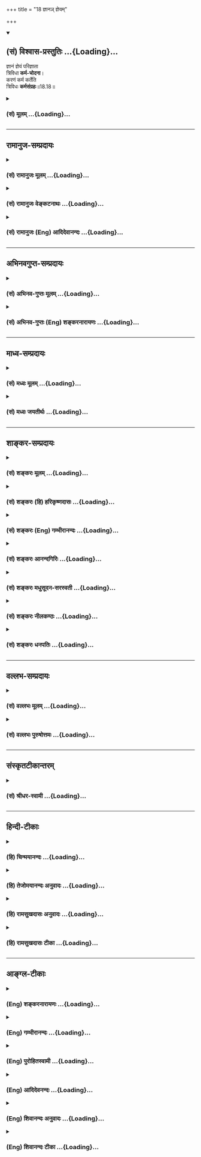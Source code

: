 +++
title = "18 ज्ञानञ् ज्ञेयम्"

+++
<div class="js_include" newlevelforh1="2" title="(सं) विश्वास-प्रस्तुतिः" unfilled url="/purANam_vaiShNavam/mahAbhAratam/06-bhIShma-parva/03-bhagavad-gItA-parva/saMskRtam/vishvAsa-prastutiH/18_moxa-saMnyAsa-yogaH/18_jnAna~n_jneyam.md">
<details open><summary><h2>(सं) विश्वास-प्रस्तुतिः ...{Loading}...</h2></summary>

ज्ञानं ज्ञेयं परिज्ञाता  
त्रिविधा **कर्म-चोदना**।  
करणं कर्म कर्तेति  
त्रिविधः **कर्मसंग्रहः**॥18.18॥
</details>
</div>
<div class="js_include collapsed" newlevelforh1="3" title="(सं) मूलम्" unfilled url="/purANam_vaiShNavam/mahAbhAratam/06-bhIShma-parva/03-bhagavad-gItA-parva/saMskRtam/mUlam/18_moxa-saMnyAsa-yogaH/18_jnAna~n_jneyam.md">
<details><summary><h3>(सं) मूलम् ...{Loading}...</h3></summary>

ज्ञानं ज्ञेयं परिज्ञाता त्रिविधा कर्मचोदना।  
करणं कर्म कर्तेति त्रिविधः कर्मसंग्रहः।।18.18।।
</details>
</div>


_________________
## रामानुज-सम्प्रदायः
<div class="js_include collapsed" newlevelforh1="3" title="(सं) रामानुजः मूलम्" unfilled url="/purANam_vaiShNavam/mahAbhAratam/06-bhIShma-parva/03-bhagavad-gItA-parva/saMskRtam/rAmAnujaH/mUlam/18_moxa-saMnyAsa-yogaH/18_jnAna~n_jneyam.md">
<details><summary><h3>(सं) रामानुजः मूलम् ...{Loading}...</h3></summary>

।।18.18।।**ज्ञानं** कर्तव्यकर्मविषयं ज्ञानम्; **ज्ञेयं** च कर्तव्यं
कर्म; **परिज्ञाता** तस्य बोद्धा इति **त्रिविधा कर्मचोदना**
बोधबोद्धव्यबोद्धृयुक्तो ज्योतिष्टोमादिकर्मविधिः इत्यर्थः। तत्र
बोद्धव्यरूपं कर्म त्रिविधं संगृह्यते **करणं कर्म कर्ता इति।** करणं
साधनभूतं द्रव्यादिकम्; कर्म यागादिकम्; कर्ता अनुष्ठाता इति।

</details>
</div>
<div class="js_include collapsed" newlevelforh1="3" title="(सं) रामानुजः वेङ्कटनाथः" unfilled url="/purANam_vaiShNavam/mahAbhAratam/06-bhIShma-parva/03-bhagavad-gItA-parva/saMskRtam/rAmAnujaH/venkaTanAthaH/18_moxa-saMnyAsa-yogaH/18_jnAna~n_jneyam.md">
<details><summary><h3>(सं) रामानुजः वेङ्कटनाथः ...{Loading}...</h3></summary>

  
  
।।18.18।। एवं सात्त्विकत्यागो विशोधितः अथ तदर्थंनित्यसत्त्वस्थः \[2।45\]
इत्यादिभिर्बहुधा प्राक्प्रसक्तसत्त्वोपादेयता निरवशेषं विशोध्या तत्र
मध्ये कर्मचोदनाप्रकारादिकथनं कथं सङ्गच्छते इत्यत्राऽऽह -- सर्वमिति।
कर्मचोदनाप्रकारोक्तिस्तदनुबन्धिषु ज्ञानादिषु गुणतस्त्रैविध्यं
प्रपञ्चयितुमित्यर्थः। कर्तव्यकर्मविषयमित्यादि ज्ञानज्ञेयज्ञातृशब्दाः
सामान्यविषया अपि कर्मचोदनात्रैविध्यार्थत्वाद्विशेषपरा इति भावः। एतेन
ज्ञानशब्दस्यात्र शास्त्रपरत्वव्याख्या निरस्ता।
प्रवर्तकवचनरूपचोदनास्वरूपविलक्षणानां ज्ञानादीनां कथं चोदनाभेदत्वोक्तिः
इत्यत्राऽऽह -- बोधबोद्धव्यबोद्धृयुक्त इति। ज्ञानादीनां
चोदनानुबन्धित्वमात्रेण विधाशब्दोक्तं प्रकारत्वमित्यर्थः। एवंत्रिविधः
कर्मसङ्ग्रहः इत्यत्र हेतुद्वयसहितस्वरूपेण
त्रैविध्यम्। अनुक्तविषयत्रैविध्यान्तरोक्तिशङ्काव्युदासाय त्रिष्वन्यतमं
विविच्यत इत्याह -- तत्रेति। सङ्ग्रहशब्दस्य कर्मणि व्युत्पत्तिमाह --
संगृह्यत इति। कर्मैव सङ्ग्रह इति कर्मधारयः; कर्मणो वा सङ्ग्रहः।
व्रीहिभिर्यजेत \[आप.श्रो.6।31।24\]दध्ना जुहोति \[आप.श्रौ.6।25।10\]
इत्यादिप्रतिपादितं क्रियाकरणमिह करणशब्देनोच्यते। फलापेक्षया तु कर्मण एव
करणत्वादित्यभिप्रायेणाऽऽहसाधनभूतं द्रव्यादिकमिति। आदिशब्देन
जात्यादिग्रहणम्। नन्वत्र ज्ञायतेऽनेनेति ज्ञानं; तदेव करणमित्युच्यते
ज्ञानादित्रयमेव हि करणकर्मकर्तृशब्दैर्विवृतमिति युक्तम् अत एव हिज्ञानं
कर्म च कर्ता च इत्यनन्तरानुवादसङ्गतिरिति चेत् -- मैवं;
शब्दस्वारस्याभावात्; उक्तमात्रस्य च शब्दान्तरेण पुनरभिधाने
प्रयोजनाभावात् उक्तावान्तरविभजनस्य तु विवेकोपयुक्तत्वादिति भावः।
कर्तृकरणसमभिव्याहारात्कर्मशब्दोऽपि कारकविशेषविषय इति शङ्कामपाकरोतिकर्म
यागादिकमिति। क्रियास्वरूपं हि गुणतस्त्रिविधं विभजिष्यत इति भावः।
नियोज्यावस्थतयापरिज्ञाता इति निर्दिष्ट एवानुष्ठात्रवस्थतया पुनः
कर्मशेषतया तत्प्रकारत्वेनकर्ता इति व्यपदिश्यत इत्याह -- कर्ता
अनुष्ठातेति।  
  

</details>
</div>
<div class="js_include collapsed" newlevelforh1="3" title="(सं) रामानुजः (Eng) आदिदेवानन्दः" unfilled url="/purANam_vaiShNavam/mahAbhAratam/06-bhIShma-parva/03-bhagavad-gItA-parva/saMskRtam/rAmAnujaH/english/AdidevAnandaH/18_moxa-saMnyAsa-yogaH/18_jnAna~n_jneyam.md">
<details><summary><h3>(सं) रामानुजः (Eng) आदिदेवानन्दः ...{Loading}...</h3></summary>

18.18 (i) 'Knowledge' means this knowledge about the acts which ought to
be performed. (ii) The 'object of knowledge' is the act which ought to
be performed. (iii) 'The knower' is the person who knows that act. The
meaning is that the injunction to do acts, like Jyotistoma etc., is a
combination of knowledge, object of knowledge, and the knower. Among
these, action itself, which is the object of knowledge, is briefly
described as threefold - these being the instrument, action and the
agent. The instrument forms the materials etc., which are the means. The
action consists of the sacrifice etc. The agent is the performer.

</details>
</div>


_________________
## अभिनवगुप्त-सम्प्रदायः
<div class="js_include collapsed" newlevelforh1="3" title="(सं) अभिनव-गुप्तः मूलम्" unfilled url="/purANam_vaiShNavam/mahAbhAratam/06-bhIShma-parva/03-bhagavad-gItA-parva/saMskRtam/abhinava-guptaH/mUlam/18_moxa-saMnyAsa-yogaH/18_jnAna~n_jneyam.md">
<details><summary><h3>(सं) अभिनव-गुप्तः मूलम् ...{Loading}...</h3></summary>

।।18.18।। ज्ञानमिति। कर्मणि चोदना प्रवृत्तीच्छा। तत्समये येषाम्
अबोधमात्रनिष्ठत्वात् ज्ञानज्ञेयज्ञातृश्रुतिवाच्यता ( -- वाच्यतया );
तेषामेव सम्यग्ग्रहणरूपं यत् फलाभिसंधानेन आत्मीयबुद्ध्या स्वीकरणम्;
अहमेतत् भोक्ष्ये; यतो मया कृतम् इत्येवं रूपम् तत्समये तथा
निर्वर्त्तनावसरे करणकर्मकर्तृशब्दाभिधेयत्वम्; आविष्टत्वात्। अतो योगिनाम्
आवेशो नास्तीति तान् प्रति करणादिगिरां प्रसङ्गो नास्ति; अपि तु
ज्ञानादिमात्रे +++(K ज्ञानमात्र एव )+++ एव \[ इति \] तात्पर्यम्।

</details>
</div>
<div class="js_include collapsed" newlevelforh1="3" title="(सं) अभिनव-गुप्तः (Eng) शङ्करनारायणः" unfilled url="/purANam_vaiShNavam/mahAbhAratam/06-bhIShma-parva/03-bhagavad-gItA-parva/saMskRtam/abhinava-guptaH/english/shankaranArAyaNaH/18_moxa-saMnyAsa-yogaH/18_jnAna~n_jneyam.md">
<details><summary><h3>(सं) अभिनव-गुप्तः (Eng) शङ्करनारायणः ...{Loading}...</h3></summary>

18.18 Jnanam etc. Prompting-in-action : the will to exert. At that time
those things which - because they exist in one's thought alone - are
referable by the terms knowledge, obect-of-knowledge and
knowing-subject; at the time of that will (to exert) taking the form 'I
shall enjoy it; for it is caused by me' as well as at the time of
executing th act, the very same things-because they are fully absorbed
\[in desire for fruits\] - get the names instrument, object and agent.
Therefore, because there is no such absorption \[in desire for fruits\]
in the case of the men of Yoga, there is no room in their action for the
expressions instrument etc.; rather they exist only as knowledge etc.
This is the purport here. Now \[the Lord\] speaks to explain, in brief,
the classification of all these six items, basing on the classification
of the Strands :-

</details>
</div>


_________________
## माध्व-सम्प्रदायः
<div class="js_include collapsed" newlevelforh1="3" title="(सं) मध्वः मूलम्" unfilled url="/purANam_vaiShNavam/mahAbhAratam/06-bhIShma-parva/03-bhagavad-gItA-parva/saMskRtam/madhvaH/mUlam/18_moxa-saMnyAsa-yogaH/18_jnAna~n_jneyam.md">
<details><summary><h3>(सं) मध्वः मूलम् ...{Loading}...</h3></summary>

।।18.18।। एवं तर्हि न पुरुषमपेक्ष्य विधिः; अकर्तृत्वादित्यत आह --
ज्ञानमिति। त्रिविधा कर्मचोदना एतत् त्रिविधमपेक्ष्य कर्मविधिरिति
त्रिविधेत्युच्यते। कारणानि सङ्क्षिप्याऽऽह -- करणमिति। कर्मसंग्रहः
कर्मकारणसंग्रहः। अधिष्ठानादि कारण एवान्तर्भूतम्। तथा ह्यृग्वेदखिलेषु --
ज्ञानं ज्ञेयं ज्ञानिनं च ह्यपेक्ष्य विधिरुत्थितः। करणं चैव कर्ता च
कर्मकारणसंग्रह इति। अकर्तृत्वेऽपि
विधिद्वारेश्वरप्रसादादिच्छोत्पत्त्योक्तकारणैः कर्मद्वारा पुरुषार्थो
भवतीति। ईश्वराधीनत्वेऽपि विधिद्वारा नियतस्तेनैव। यदि चेच्छादिर्जायते
तर्हि कारितमेवेश्वरेण। फलं च नियतम्। वस्तुतोऽकर्तृत्वेऽपि आभिमानिकं
कर्तृत्वं तस्यैव। स्वातन्त्र्यं च जडमपेक्ष्यैवेति न
प्रवृत्तिविधिवैयर्थ्यम्। सर्वं चैतदनुभवोक्तप्रमाणसिद्धमिति न पृथक्
प्रमाणमुच्यते।

</details>
</div>
<div class="js_include collapsed" newlevelforh1="3" title="(सं) मध्वः जयतीर्थः" unfilled url="/purANam_vaiShNavam/mahAbhAratam/06-bhIShma-parva/03-bhagavad-gItA-parva/saMskRtam/madhvaH/jayatIrthaH/18_moxa-saMnyAsa-yogaH/18_jnAna~n_jneyam.md">
<details><summary><h3>(सं) मध्वः जयतीर्थः ...{Loading}...</h3></summary>

।।18.18।। यदि न जीवस्य कारणत्वं कथं तर्हि तज्ज्ञानादेरुत्तरवाक्ये कर्मणां
मूलकारणत्वमुच्यते ज्ञानादित्रयं कर्मणां प्रवर्त्तकमितीत्याशङ्क्य
तस्यार्थान्तरं विवक्षुस्तन्निवर्त्यामाशङ्कामाह -- **एवं तर्ही**ति। यदि
जीवो न कर्मणां कारणमित्यर्थः। विधिः श्रौतः स्मार्तश्च। न प्रवर्तेत ततश्च
तद्वैयर्थ्यप्रसङ्ग इति शेषः। एवं तर्हीत्युक्तस्यैव विवरणम् --
**अकर्तृत्वादि**ति। जीवस्य घटवदिति शेषः। ननु ज्ञानादिरूपेण
कर्मचोदनायास्त्रैविध्यमयुक्तम्; अनुपयुक्तं च कथमुच्यते नियोक्तुः प्रेरणं
हि विधिः; न च तज्ज्ञानादित्रयरूपम्। न चानेनोक्तशङ्कानिवृत्तिरित्यत आह --
**त्रिविधे**ति। स्पष्टप्रतीत्यर्थोऽनुवादः। इत्यत्रेति शेषः। एतत्
ज्ञानादिकम्। कर्मविधिः प्रवर्तते; जीवं प्रतीति शेषः। इतिशब्दो हेतौ।
त्रिविधेत्युच्यते कर्मचोदना निमित्तकनैमित्तिकभावेनाभेदोपचार इत्यर्थः।
कर्मकारणानामुक्तत्वात्किमिदं पुनरुच्यते इत्यत आह -- **कारणानी**ति। तर्हि
कर्मसङ्ग्रह इति कथं कारणसङ्ग्रहः इति वक्तव्यत्वादित्यत आह --
**कर्मे**ति। कर्मशब्देन तत्कारणानि लक्ष्यन्त इत्यर्थः। यदि पञ्चानां
कारणानामयं सङ्ग्रहस्तर्हि कस्य कुत्रान्तर्भावः इत्यत आह --
**अधिष्ठानादी**ति। आदिपदेन दैवपदोक्तमदृष्टं
गृह्यते। कांस्यपात्र्याभुङक्तेदैवेन कृतमन्यथा इत्यादिवत्साधकतमत्वेन
विवक्षितत्वात्विवक्षातः कारकाणि भवन्ति इति वचनात्। न चादिपदेन चेष्टायाः
सङ्ग्रहः तत्र कारकान्तर्भावस्यैवौचित्यात्; कर्मेति पृथग्ग्रहणाच्च। न च
कर्मादृष्टङ्कर्म चेष्टा इत्यन्यत्र व्याख्यातत्वात्। कर्तुरीप्सिततमं कर्म
\[अष्टा.1।4।49\] इति कश्चित्। तदसत्; पञ्चसु कारणेषु
तस्यागृहीतत्वात्। श्लोकार्थे श्रुतिसम्मतिं चाऽऽह -- **तथा ही**ति।
कर्मेत्यावर्तनीयम्। तत्रैकं व्यस्तम्; परं समस्तम्। ननुज्ञानं ज्ञेयं
इत्यनेन कथमुक्तशङ्कानिरासः इत्यत आह -- **अकर्तृत्वेऽपी**ति।
अपराधीनकर्तृत्वाभावेऽपि जीवस्य न तं प्रति विधिवैयर्थ्यम्। कुतः इति
हेतोरित्यन्वयः। विधिशब्देन तत् ज्ञानमुपलक्ष्यते इच्छेत्यनेन प्रयत्नोऽपि।
उक्तकारणैरधिष्ठानादिभिः। अनेन ज्ञानं विधिविषयं
चेच्छाप्रयत्नलक्षणमधिष्ठानादिलक्षणं पुरुषार्थलक्षणं च परिज्ञाता सर्वज्ञ
ईश्वरश्च सर्वप्रेरको जीवे सन्निहितोऽस्ति। अतस्तं प्रति कर्मचोदनेत्यर्थः
सूचितो भवति। **एतदुक्तं भवति** -- नापराधीनकर्तृत्वं विधिविषयत्वे
प्रयोजकं येन जीवं प्रति कमविधिवैयर्थ्यं स्यात्। तथा सतीश्वरस्याऽपि
विधिविषयत्वापातात्; किन्तु यस्य स्वसम्बन्धितया विधिज्ञानं कर्म तत्फलं
चोद्दिश्येच्छा,तदनुगुणश्च प्रयत्नोऽधिष्ठानादिसन्निधानं कर्मसम्बन्धः
फलभाक्त्वं चास्ति। तं प्रति कर्मविधयः प्रवर्तन्ते। अस्ति चेदं समस्तं
परमेश्वरप्रसादायत्तं जीव इति कथं न तं प्रति कर्मविधयः स्युः
एतत्सङ्ग्रहवाक्यमुत्तरवाक्यैर्विव्रीयते। नन्वीश्वरश्चेत्प्रेरको
जीवशरीरेऽभ्युपगतस्तदा तत्प्रसादादेवेच्छाप्रयत्नयोरुत्पादनात्। किन्तु
विधिज्ञानमङ्गीक्रियत इत्यत आह -- **ईश्वरे**ति। इच्छति प्रयतते चेति शेषः।
अनेन विधिद्वारेश्वरप्रसादादिच्छोत्पत्त्येतद्विवृतं भवति। उक्तकारणैः कर्म
भवतीत्युक्तम्; तेनाधिष्ठानादीनां स्वव्यापारे स्वातन्त्र्यं प्राप्तं
तन्निरासार्थमाह -- **यदि चे**ति। ईश्वरेणैव कर्म अधिष्ठानादीनि
निमित्तमात्राणि कृत्वा कारितं भवति। अत्र णिचं प्रयुञ्जानस्य
स्वातन्त्र्यं चेति वक्ष्यमाणाभिप्रायः। कर्मद्वारा पुरुषार्थो भवतीति
पुरुषार्थसाधने कर्मणां प्राधान्यं प्राप्तमत आह -- **फलं चे**ति।
ईश्वरेणैवेति वर्तते; यद्वायदि च इत्यादिना वाक्यद्वयेन विधिविषयतासिद्धये
कर्मफलसम्बन्धस्य काकतालीयता निराक्रियते। इदं च नेश्वरमुक्तजडेषु
विध्यविषयेष्वस्ति; किन्तु संसारिष्वेवेति भवति प्रयोजकम्। एवमेकं गीतोक्तं
कारणमुक्त्वा भाष्यकारः कारणान्तरं चाऽऽह -- **वस्तुत** इति। वस्तुतः
परमार्थतः। अभिमानिकमहङ्कारकारितं भ्रान्तिप्रतीतम्। तस्य जीवस्य;
एवेत्यवधारणेनास्य जीवं प्रति विधिप्रवृत्तौ प्रयोजकत्वं समर्थयते।
परमेश्वरकृतासु क्रियासु स्वस्य स्वातन्त्र्यं मन्यमानस्यापराधिनो
विधिबन्धलक्षणो दण्ड इति भावः। प्रकारान्तरमाह -- **स्वातन्त्र्यं चे**ति।
तस्येति वर्तते। स्यादिदं विधिप्रवृत्ति(प्रवृत्तिविधि इति पाठः
कृष्णाचार्याणाम्)वैयर्थ्यम्। यदि जीवस्य क्रियास्वातन्त्र्यलक्षणं
कर्तृत्वं सर्वथा न स्यात्। न चैवम्; ईश्वरायत्तस्य तस्याङ्गीकारात्
अपराधीनापेक्षया तदभावोक्तेः। न चैवं जडतौल्यमित्यत आह --
**जडमपेक्ष्ये**ति। अधिकमिति शेषः। जडं हि तदा परकृतेन नोदनादिना
क्रियावद्भवति। न त्वागन्तुककारणमन्तरेण स्वेच्छया जीवस्त्वनादिसिद्धया
परमेश्वरप्रसादायत्तया सत्तातुल्यया क्रियाशक्त्या कर्तेति युक्तस्तं प्रति
कर्मविधिरिति। नन्वेतत्सर्वं कुतः प्रमाणात्प्रतिपत्तव्यं इत्यत आह --
**सर्वं चे**ति। अनुभवेनोक्तप्रमाणैश्च विधिज्ञाने
सतीच्छोत्पत्तिरित्यादिकं अनुभवसिद्धम्। ईश्वरप्रसादात् इत्यादिकं
तुयथानियुक्तोऽस्मि इत्याद्युदाहृतागमसिद्धम्। पृथक् पुनः।

</details>
</div>


_________________
## शाङ्कर-सम्प्रदायः
<div class="js_include collapsed" newlevelforh1="3" title="(सं) शङ्करः मूलम्" unfilled url="/purANam_vaiShNavam/mahAbhAratam/06-bhIShma-parva/03-bhagavad-gItA-parva/saMskRtam/shankaraH/mUlam/18_moxa-saMnyAsa-yogaH/18_jnAna~n_jneyam.md">
<details><summary><h3>(सं) शङ्करः मूलम् ...{Loading}...</h3></summary>

।।18.18।। --,**ज्ञानं** ज्ञायते अनेन इति सर्वविषयम् अविशेषेण उच्यते। तथा
**ज्ञेयं** ज्ञातव्यम्; तदपि सामान्येनैव सर्वम् उच्यते। तथा **परिज्ञाता**
उपाधिलक्षणः अविद्याकल्पितः भोक्ता। इति एतत् त्रयम् अविशेषेण सर्वकर्मणां
प्रवर्तिका **त्रिविधा** त्रिप्रकारा कर्मचोदना। ज्ञानादीनां हि त्रयाणां
संनिपाते हानोपादानादिप्रयोजनः सर्वकर्मारम्भः स्यात्। ततः पञ्चभिः
अधिष्ठानादिभिः आरब्धं वाङ्मनःकायाश्रयभेदेन त्रिधा राशीभूतं त्रिषु
करणादिषु संगृह्यते इत्येतत् उच्यते -- **करणं** क्रियते अनेन इति बाह्यं
श्रोत्रादि; अन्तःस्थं बुद्ध्यादि; **कर्म** ईप्सिततमं कर्तुः क्रियया
व्याप्यमानम्; **कर्ता** करणानां व्यापारयिता उपाधिलक्षणः; **इति
त्रिविधः** त्रिप्रकारः **कर्मसंग्रहः;** संगृह्यते अस्मिन्निति संग्रहः;
कर्मणः संग्रहः कर्मसंग्रहः; कर्म एषु हि त्रिषु समवैति; तेन अयं त्रिविधः
कर्मसंग्रहः।। अथ इदानीं क्रियाकारकफलानां सर्वेषां गुणात्मकत्वात्
सत्त्वरजस्तमोगुणभेदतः त्रिविधः भेदः वक्तव्य इति आरभ्यते --,

</details>
</div>
<div class="js_include collapsed" newlevelforh1="3" title="(सं) शङ्करः (हि) हरिकृष्णदासः" unfilled url="/purANam_vaiShNavam/mahAbhAratam/06-bhIShma-parva/03-bhagavad-gItA-parva/saMskRtam/shankaraH/hindI/harikRShNadAsaH/18_moxa-saMnyAsa-yogaH/18_jnAna~n_jneyam.md">
<details><summary><h3>(सं) शङ्करः (हि) हरिकृष्णदासः ...{Loading}...</h3></summary>

।।18.18।। इस प्रकार शास्त्रके आशयका उपसंहार करके अब कर्मोंका प्रवर्तक
बतलाया जाता है --, ज्ञान -- जिसके द्वारा कोई पदार्थ जाना जाय। यहाँ ज्ञान
शब्दसे सामान्यभावसे सर्व पदार्थविषयक ज्ञान कहा गया है। वैसे ही ज्ञेय
अर्थात् जाननेमें आनेवाला पदार्थ; यह भी सामान्य भावसे समस्तका ही वर्णन
है। तथा परिज्ञाता अर्थात् उपाधियुक्त अविद्याकल्पित भोक्ता; इस प्रकार जो
यह इन तीनोंका समुदाय है; यही सामान्यभावसे समस्त कर्मोंकी प्रवर्तक तीन
प्रकारकी कर्मचोदना है। क्योंकि उक्त ज्ञान आदि तीनोंके सम्मिलित होनेपर ही
त्याग और ग्रहण आदि जिनके प्रयोजन हैं; ऐसे समस्त कर्मोंका आरम्भ होता है।
अब अधिष्ठानादि पाँच हेतुओंसे जिसकी उत्पत्ति है तथा मन; वाणी और शरीररूप
आश्रयोंके भेदसे जिसके तीन वर्ग किये गये हैं; ऐसे समस्त कर्म; करण आदि तीन
कारकोंमें संगृहीत हैं। यह बात बतलायी जाती है -- करण -- जिसके द्वारा कर्म
किया जाय; अर्थात् श्रोत्रादि दस बाह्य इन्द्रियाँ और बुद्धि आदि
चार,अन्तःकरण। कर्म -- जो कर्ताका अत्यन्त इष्ट हो और क्रियाद्वारा सम्पादन
किया जाय। कर्ता -- श्रोत्रादि करणोंको अपनेअपने व्यापारमें नियुक्त
करनेवाला उपाधिस्वरूप जीव। इस प्रकार यह त्रिविध कर्मसंग्रह है। जिनमें कुछ
संगृहीत किया जाय उसका नाम संग्रह है; अतः कर्मोंके संग्रहका नाम
कर्मसंग्रह है क्योंकि इन तीन कारकोंमें ही कर्म संगृहीत है। इसलिये यह तीन
प्रकारका कर्मसंग्रह है।

</details>
</div>
<div class="js_include collapsed" newlevelforh1="3" title="(सं) शङ्करः (Eng) गम्भीरानन्दः" unfilled url="/purANam_vaiShNavam/mahAbhAratam/06-bhIShma-parva/03-bhagavad-gItA-parva/saMskRtam/shankaraH/english/gambhIrAnandaH/18_moxa-saMnyAsa-yogaH/18_jnAna~n_jneyam.md">
<details><summary><h3>(सं) शङ्करः (Eng) गम्भीरानन्दः ...{Loading}...</h3></summary>

18.18 Jnanam, knowledge (-being derived in the sense of 'that through
which something is known', jnana means knowledge concerning all things
in general-): so also jneyam, the object of knowledge (-that also is a
reference to all objects in general-); similarly, parijnata, the knower,
the experiencer, a product of ignorance, who partakes of the nature of
the limiting adjuncts;-thus, this tripartite group formed by these is
the trividha, threefold; karma-codana, inducement ot action, inducer of
all actions in general. For, it is when the three, viz knowledge etc.,
combine that commencement of all actions meant either for acceptance or
rejection \[Acceptance, rejection or indifference.\] are possible. After
that, what are initiated by the five, viz locus etc., and are grouped in
three ways according to the differences of their being based on speech,
mind and body become comprehended under the three, viz instrument etc.
This is what is being stated: Karma-sangrahah, the comprehension \[It is
well know that actions are based on the three-instrument etc.\] of
actions; iti, comes under; trividhah, three heads, three classes; viz
karanam, the instrument (-derived in the sense of that through which
anything is done-), i.e. the external (organs) (ear etc.) and the
internal (organs) (intellect etc.); karma, the object (-derivatively
meaning that which is most cherished by the subject and is achieved
through an act-); and karta, the subject (agent), who employs the
instrument etc., who partakes of the nature of the limiting adjuncts.
Sangrahah is derived thus: that in which something is comprehended. The
comprehension of action (karma) is karma-sangrahah. Indeed, action
becomes included in these three. Hence is this 'threefold comprehension
of action'. Now then, since action, instrument and result are all
constituted by the gunas, it becomes necessary to state the three fold
variety in them based on the differences among the gunas, viz sattva,
rajas and tamas. Hence it is begun:

</details>
</div>
<div class="js_include collapsed" newlevelforh1="3" title="(सं) शङ्करः आनन्दगिरिः" unfilled url="/purANam_vaiShNavam/mahAbhAratam/06-bhIShma-parva/03-bhagavad-gItA-parva/saMskRtam/shankaraH/AnandagiriH/18_moxa-saMnyAsa-yogaH/18_jnAna~n_jneyam.md">
<details><summary><h3>(सं) शङ्करः आनन्दगिरिः ...{Loading}...</h3></summary>

।।18.18।। शास्त्रार्थोपसंहारानन्तर्यमथेत्युक्तमिदानीमिति
प्रवर्तकोपदेशापेक्षावस्थोक्ता। कर्मणां; येषु विदुषां नाधिकारोऽविदुषां
चाधिकारस्तेषामित्यर्थः। ज्ञानशब्दस्य करणव्युत्पत्त्या
ज्ञानमात्रार्थत्वमाह -- **ज्ञानमिति।** ज्ञेयशब्दस्यापि तद्वदेव
ज्ञातव्यमात्रार्थत्वमाह -- **तथेति।** उपाधिलक्षणत्वं
तत्प्रधानत्वमुपहितत्वं तस्यावस्तुत्वार्थमविद्याकल्पितविशेषणम्। एतदेव
त्रयं सर्वकर्मप्रवर्तकमित्याह -- **इत्येतदिति।** सर्वकर्मणां
प्रवर्तकमित्यध्याहर्तव्यम्। चोदनेति क्रियायाः प्रवर्तकं वचनमिति
भाष्यानुसारेण चोदनाशब्दार्थमाह -- **प्रवर्तिकेति।** सर्वकर्मणामिति
पूर्वेण संबन्धः। त्रैविध्यं ज्ञानादिना प्रागुक्तं; कर्मणां चोदनेति
विग्रहः। तेषां सर्वकर्मप्रवर्तकत्वमनुभवेन साधयति -- **ज्ञानादीनामिति।**
हानोपादानादीत्यादिपदेनोपेक्षा विवक्षिता। करणमित्यादेस्तात्पर्यमाह --
**तत इति।** ज्ञानादीनां प्रवर्तकत्वादित्यर्थः। उक्तेऽर्थे
श्लोकभागमवतारयति -- **इत्येतदिति।** बाह्यमन्तःस्थं च द्विविधं करणं
करणव्युत्पत्त्या कथयति -- **करणमिति।** उक्तलक्षणं कर्मैव स्फुटयति --
**कर्तुरिति।** स्वतन्त्रो हि कर्ता स्वातन्त्र्यं च कारकाप्रयोज्यस्य
तत्प्रयोक्तृत्वमित्याह -- **कर्तेति।** कथमुक्ते त्रिविधे कर्म संगृह्यते
तत्राह -- **कर्मेति।** कर्मणो हि प्रसिद्धं कारकाश्रयत्वमिति भावः।

</details>
</div>
<div class="js_include collapsed" newlevelforh1="3" title="(सं) शङ्करः मधुसूदन-सरस्वती" unfilled url="/purANam_vaiShNavam/mahAbhAratam/06-bhIShma-parva/03-bhagavad-gItA-parva/saMskRtam/shankaraH/madhusUdana-sarasvatI/18_moxa-saMnyAsa-yogaH/18_jnAna~n_jneyam.md">
<details><summary><h3>(सं) शङ्करः मधुसूदन-सरस्वती ...{Loading}...</h3></summary>

।।18.18।। पूर्वमधिष्ठानादिपञ्चकस्य क्रियाहेतुत्वेनात्मनः
सर्वकर्मासंस्पर्शित्वमुक्तं; संप्रति तमेवार्थं
ज्ञानज्ञेयादिप्रक्रियारचनया त्रैगुण्यभेदव्याख्यया च विवरीतुमुपक्रमते --
ज्ञानं ज्ञेयमिति। ज्ञानं विषयप्रकाशक्रिया। ज्ञेयं तस्य कर्म। परिज्ञाता
तस्याश्रयो भोक्तान्तःकरणोपाधिपरिकल्पितः। एतेषां त्रयाणां,सन्निपाते हि
हानोपादानादिसर्वकर्मारम्भः स्यादत एतत्त्रयं सर्वेषां कर्मणां प्रवर्तकं
तदेतदाह त्रिविधा कर्मचोदनेति। चोदनेति प्रवर्तकमुच्यतेचोदनेति क्रियायाः
प्रवर्तकं वचनमाहुः इति शाबरे;चोदना चोपदेशश्च विधिश्चैकार्थवाचिनः इति
भाट्टे च वचने क्रियाप्रवर्तकवचनत्वं यद्यपि चोदनापदशक्यतया प्रतीयते तथापि
वचनत्वं विहाय प्रवर्तकमात्रमिह लक्ष्यते ज्ञानादिषु वचनत्वाभावात्। एवंच
प्रेरणीयत्वं प्रेरकत्वं चानात्मन एव नात्मन इत्यभिप्रायः। तथा करणं
साधकतमं बाह्यं श्रोत्राद्यन्तस्थं बुद्ध्यादि। कर्म कर्तुरीप्सिततमं
क्रियया व्याप्यमानमुत्पाद्यमाप्यं विकार्यं संस्कार्यं च। कर्ता च
इतरकारकाप्रयोज्यत्वे सति सकलकारकाणां प्रयोक्ता क्रियाया
निर्वर्तकश्चिदचिद्ग्रन्थिरूप इति त्रिविधस्त्रिप्रकारः कर्म संगृह्यते
समवैत्यत्रेति कर्मसंग्रहः
कर्माश्रयश्चकारार्थादितिशब्दात्संप्रदानमपादानमधिकरणं च
राशित्रयान्तर्भूतं। एवं कारकषट्कमेव त्रिविधं क्रियाया आश्रयो नतु कूटस्थ
आत्मेत्यर्थः। कर्मप्रेरकस्य कर्माश्रयस्य च
कारकरूपत्वात्त्रैगुण्यात्मकत्वाच्चाकारकस्वभावो गुणातीतश्चात्मा
सर्वकर्मासंस्पर्शीत्यभिप्रायः। अथवा ज्ञानं प्रेरणारूपं लिङादिशब्दजन्यं;
ज्ञेयं तस्य ज्ञानस्य विषयत्वेन लिङादिशब्दस्वरूपं प्रेरकं; परिज्ञाता तस्य
ज्ञानस्याश्रयः प्रेरणीय इत्येवं त्रिविधा कर्मचोदना कर्म क्रिया
पुरुषव्यापाररूपा भावना तद्विषया चोदना प्रेरणा विधिरूपा
शाब्दीभावनेत्यर्थः। तथा करणं सेतिकर्तव्यताकं साधनं धात्वर्थः; कर्म
भाव्यं स्वर्गादिफलं; कर्ता फलकामनावान्पुरुषः क्रियाया निर्वर्तक इत्येवं
त्रिविधः कर्मसंग्रहः कर्मणः पुंव्यापाररूपस्यार्थभावनायाः संग्रहः
संक्षेपः। तदेवमर्थभावनारूपपुंप्रयत्नस्य विधेयस्याभावाच्छब्दभावनारूपो
विधिर्न शुद्धमात्मानं गोचरयति कारकाश्रयत्वाद्विधिविधेययोगः।
तदुक्तंत्रैगुण्यविषया वेदा निस्त्रैगुण्यो भवार्जुन इति। कारकाणां च
त्रैगुण्यरूपत्वमनन्तरमेव व्याख्यास्यत इत्यभिप्रायः। अत्र
प्रसङ्गाद्विधिश्चिन्त्यते प्रवृत्तिहेतुत्वेन। प्रेरणा
तावत्सर्वलोकानुभवसिद्धा। राज्ञा प्रेरितो बालेन प्रेरितो ब्राह्मणेन
प्रेरितोऽहमिति हि प्रवर्तमाना वक्तारो भवन्ति। सा च प्रवर्तना
प्रवर्तकराजादिनिष्ठा। तत्रोत्कृष्टस्य निकृष्टंप्रति प्रवर्तना आज्ञा
प्रेषणेति चोच्यते। निकृष्टस्योत्कृष्टंप्रति प्रवर्तना याञ्चा अध्येषणेति
चोच्यते। समस्य समं प्रत्युत्कर्षनिकर्षौदासीन्येन प्रवर्तना
अनुज्ञाऽनुमतिरिति चोच्यते। ते चाज्ञादयो ज्ञानविशेषा इच्छाविशेषा वा
चेतनधर्मा एव लोके प्रसिद्धाः; वेदे तु विधिनाहंप्रेरितः करोमीति
व्यवहर्तारो भवन्ति। तत्र स्वयमचेतनत्वादपौरुषेयत्वाच्च वैदिकस्य विधेर्न
चेतनधर्मेणाज्ञादिना प्रेरकता संभवत्यतः स्वधर्मेणैव साभ्युपगन्तव्या
गत्यन्तरासंभवात्। स एव च धर्मश्चोदना प्रवर्तना प्रेरणा विधिरुपदेशः
शब्दभावनेति चोच्यते। तत्र केचिदलौकिकमेव शब्दव्यापारं कल्पयन्ति। अन्ये तु
क्लृप्तेनैवोपपत्तौ नालौकिककल्पनां सहन्ते। प्रवर्तना हि
प्रवृत्तिहेतुर्व्यापारः। विधिशब्दस्य चाख्यातत्वेन दशलकारसाधारणेनोपाधिना
पुरुषप्रवृत्तिरूपार्थभावनांप्रति वाचकत्वं तज्ज्ञानहेतुत्वमिति यावत्। सा
च ज्ञातैवानुष्ठातुं शक्यत इति तद्धीहेतोरपि शब्दस्य तद्धेतुत्वं परंपरया
भवत्येव। तत्र विधिशब्दस्य पुरुषप्रवृत्तिरूपभावनाज्ञानहेतुर्व्यापारः
पुरुषप्रवृत्तिवाचकस्तद्वाचकशक्तिमत्तया विधिशब्दज्ञानं स एव च तस्य
प्रवृत्तिहेतुर्व्यापार इति प्रवर्तनाभिधानीयकं लभते। ज्ञानद्वारेणैव
शब्दस्य प्रवृत्तिजनकत्वात् ज्ञानजनकव्यापारातिरिक्तव्यापारकल्पने
मानाभावात् ज्ञानजनकश्च व्यापारस्तस्य स्वज्ञानं शक्तिज्ञाने
शक्तिविशिष्टस्वज्ञानं च। तत्राद्ययोरन्यतरस्य शब्दभावनात्वं तृतीयस्य तु
तत्र करणत्वमिति विवेकः। एवं स्थिते निष्कर्षः -- विधिना स्वज्ञानं जन्यते
प्रवर्तनात्वेनाभिधीयतेपीति विधिज्ञानमेव शब्दभावना तस्यां च
पुरुषप्रवृत्तिरूपार्थभावनैव भाव्यतयान्वेति। करणतया च
प्रवृत्तिवाचकशक्तिमद्विधिज्ञानमेव भावनासाध्यस्यापि फलावच्छिन्नां भावनां
प्रति करणत्वं फलकरणत्वादेव यागस्येव स्वर्गभावनां प्रति न विरुध्यते। तथाच
पुरुषः स्वप्रवृत्तिं भावयेत्। केनेत्यपेक्षायां
पुरुषप्रवृत्तिवाचकशक्तिमत्तया ज्ञातेन विधिशब्देनेतिकरणांशपूरणं।
कथमित्याकाङ्क्षायां अर्थवादैः स्तुत्वेतीतिकर्तव्यतांशपूरणं; इयं गौः
क्रय्येति लौकिके विधौ बहुक्षीरा जीवद्वत्सा स्त्र्यपत्या
समांसमीनेत्यादिलौकिकार्थवादवत्। समां समां प्रतिवर्षं प्रसूयते सा गौः।
नन्वाख्यातत्वेन विधिशब्दादुपस्थिता पुरुषप्रवृत्तिर्भाव्यतयान्वेतु; करणं
तु कथमनुपस्थिमन्वेति। उच्यते। विधिशब्दस्तावच्छ्रवणेनोपस्थापितस्तस्य
पुरुषप्रवृत्तिवाचकशक्तिरपि स्मरणेनोपस्थापिता तदुभयवैशिष्ट्यं
तन्निष्ठाज्ञातता च मनसेति वाचकशक्तिमत्तया ज्ञातो विधिशब्द उपस्थित एव।
अनेन यच्छक्नुयात्तद्भावयेदिति प्रतिशब्दं
स्वाध्यायविधितात्पर्याच्छब्दातिरिक्तेनोपस्थितमपि शाब्दबोधे भासत एव यथा
ज्योतिष्टोमादि नामधेयं यथावा लिङ्गविनियोज्यो मन्त्रः।
तदुक्तमाचार्यैरुद्भिदधिकरणेअनुपस्थितिविशेषमाविशिष्टे बुद्धिर्न भवति न
त्वनभिहितविशेषणेति एवमर्थवादानामुपस्थितिः। श्रोत्रेण प्राशस्त्यस्य तु
तैरेव लक्षणया तदुभयनिष्ठज्ञाततायास्तु,मनसेत्यर्थवादैः प्रशस्तत्वेन
ज्ञात्वेतीतिकर्तव्यतांशान्वयोऽप्युपपन्न एव। ननु किं प्राशस्त्यम्। न
तावत्फलसाधनत्वं; तस्ययागेन भावयेत्स्वर्गम् इत्यर्थभावनान्वयवशेन
विधिवाक्यादेव लब्धत्वान्नान्यत्प्रवृत्तावनुपयोगात्। उच्यते।
बलवदनिष्टाननुबन्धित्वं प्राशस्त्यं तच्च नेष्टहेतुत्वज्ञानाल्लभ्यते।
इष्टहेतावपि कलञ्जभक्षणादावनिष्टहेतुत्वस्यापि दर्शनात्। विहितश्येनफलस्य च
शत्रुवधायानिष्टानुबन्धित्वं दृष्टं; अतो यावत्साधनस्य फलस्य
चानिष्टहेतुत्वं नोच्यते तावदिष्टहेतुत्वेन ज्ञातेऽपि तत्र पुरुषो न
प्रवर्तते। अतएवोक्तंफलतोऽपि च यत्कर्म नानर्थेनानुबध्यते।
केवलप्रीतिहेतुत्वात्तद्धर्म इति कथ्यते इति। अतः स्वतः फलतो
वानर्थाननुबन्धित्वरूपप्राशस्त्यबोधनेनार्थवादा विधिशक्तिमुत्तम्भन्ति। क
उत्तम्भः स्वतः फलतो वार्थाननुबन्धित्वशङ्कायाः प्रवृत्तिप्रतिबन्धिकाया
विगमः। इदमेव च विधेः प्रवृत्तिजनने साहाय्यमर्थवादैः क्रियत इति
विधिरर्थवादसाकाङ्क्षः। एवमर्थवादा अप्यभिधया गौण्या वा वृत्त्या भूतमर्थं
वदन्तोऽपि स्वाध्यायविध्यापादितप्रयोजनवत्त्वलाभाय विधिसाकाङ्क्षाः सोऽयं
नष्टाश्वदग्धरथवत्संप्रयोगः; यथैकस्य दग्धस्य रथस्य जीवद्भिरश्वैरन्यस्य
विद्यमानस्य रथस्याविद्यमानाश्वस्य संप्रयोगः परस्परस्यार्थवत्त्वाय
तथार्थवादानां प्रयोजनांशो विधिना पूर्यते विधेश्च शब्दभावनाया
इतिकर्तव्यतांशोऽर्थवादैरिति। तदिदमुभयोः श्रवणे पूर्णमेव वाक्यमेकस्य
श्रवणे त्वन्यस्य कल्पनया पूरणीयम्। यथावसन्ताय कपिञ्जलानालभेत इति
विधावर्थवादांशोऽश्रुतोऽपि कल्प्यतेप्रतितिष्ठन्ति ह वा य एता
रात्रीरुपयन्ति इत्याद्यर्थवादे विध्यंशः। तथाच सूत्रंविधिना
त्वेकवाक्यत्वात्स्तुत्यर्थेन विधीनां स्युः इति। विधिना स्तुतिसाकाङ्क्षेण
प्रयोजनसाकाङ्क्षाणामर्थवादानामेकवाक्यत्वाद्विधीनां विधेयानां
स्तुत्यर्थेन स्तुतिप्रयोजनेन स्तुतिरूपे(च्छालाक्षणिकेन)ण
प्रयोजनसाकाङ्क्षेण लाक्षणिकेनार्थेन वानर्थक्याभावादर्थवादा धर्मे
प्रमाणानि स्युरिति तस्यार्थः। ननु य एव लौकिकाः शब्दास्त एव वैदिकास्त एव
चामीषामर्था इति न्यायाद्विधिशब्दस्य लोके यत्र शक्तिर्गृहीता वेदेऽपि
तदर्थकेनैव तेन भवितव्यं; लोके च प्रेषणादिपुरुषधर्मवाचित्वं क्लृप्तमिति
वेदे शब्दभावनावाचित्वं कथमुपपद्यते। उच्यते। लोकवेदयोरैकरूप्यमेव। तथाहि
लोके प्रेषणादिकं न तेन तेन रूपेण विधिपदवाच्यं अननुगमेन
नानार्थत्वप्रसङ्गात्तद्वदेव भावनावाचित्वोपपत्तेश्च; किंतु
प्रेषणाध्येषणानुज्ञास्वस्तिप्रवर्तनात्वमेकं; तच्च शब्दव्यापारेऽपि
तुल्यमिति तदेव लिङादिपदवाच्यं तच्च लौकिकशब्दे नास्त्येव। तत्र
राजादीनामेव प्रवर्तकत्वात्। प्रवर्तकव्यापार एव हि प्रेषणात्वेन इत्यादिना
न विधिपदवाच्यं किंतु प्रवर्तनात्वेन वाच्यं। प्रवर्तना प्रवर्तकत्वं च
राजादेरिव वेदस्याप्यनुभवसिद्धम्। ननु वेदेऽपि प्रवर्तनावानीश्वरः
कल्प्यतां लोके राजादिवत्तदुक्तंविधिरेव तावद्गर्भ इव श्रुतिकुमार्याः
पुंयोगे मानम् इति। न; वेदस्यापौरुषेयत्वात्। नहि वेदस्य कर्ता पुरुषो लोके
वेदे वा प्रसिद्धः। तत्कल्पने च तज्ज्ञानप्रामाण्यापेक्षया वेदप्रामाण्ये
निरपेक्षत्वेन स्थितं स्वतःप्रामाण्यं भग्नं स्यात्। बुद्धवाक्येऽपि
प्रामाण्यप्रसङ्गाच्च। ईश्वरवचनत्वे समानेऽपि बुद्धवाक्यं न प्रमाणं
वेदवाक्यं तु प्रमाणमिति सुभगाभिक्षुकन्यायप्रसङ्गः।
महाजनानामुभयसिद्धत्वाभावेन तत्परिग्रहापरिग्रहाभ्यामपि विशेषानुपपत्तेः।
ईश्वरप्रेरणायाः लोकवेदसाधारणत्वेन लोकेऽपि राजादीनां प्रेरकत्वं स्यात्।
ईश्वरप्रेरणायां स्थितायामेव राजादिरप्यसाधारणतया प्रेरक इति चेत् हन्त सा
तिष्ठतु न वा; किं त्विहाप्यसाधारणः प्रेरको वेद एव राजादिस्थानीय इत्यागतं
मार्गे। ईश्वरप्रेरणायाः साधारणाया असाधारणप्रेरणासहकारेणैव
प्रवर्तकत्वात्। किंच ईश्वरप्रेरणायां सर्वोऽपि विहितं कुर्यादेव ननु
कश्चिदपि लङ्घ्येत्। निषिद्धेऽपि चेश्वरप्रेरणास्त्येव। अन्यथा न कोऽपि
तत्र प्रवर्तेतेति तदपि विहितं स्यात्। तथाचोक्तंअज्ञो जन्तुरनीशोऽयमात्मनः
सुखदुःखयोः। ईश्वरप्रेरितो गच्छेत्स्वर्गं वा श्वभ्रमेव वा।
तस्माद्राजादिरिव वेदोऽपि स्वप्रवर्तनां ज्ञापयन्निच्छोपहारमुखेन
प्रवर्तयतीति सिद्धं लोकवेदयोरैकरूप्यम्। पूर्वमीमांसकानां स्वतन्त्रो
वेदो; ब्रह्ममीमांसकानां तु ब्रह्मविवर्तस्तत्परतन्त्रो वेद इति यद्यपि
विशेषस्तथापि श्वसिततुल्यत्वेन वेदस्यापौरुषेयत्वमुभयेषामपि समानम्। अत्र च
प्रवृत्त्यनुकूलव्यापारवत्त्वं प्रवर्तनात्वं सखण्डोऽखण्डो वोपाधिस्तस्मिन्
विधिपदशक्येऽपि तदाश्रयविशेषोपस्थितिर्गवादितुल्यैवानुकूलव्यापारत्वं वा
शक्यं प्रवृत्त्यंशस्त्वाख्यातत्वेन शक्त्यन्तरलभ्यैव दण्डीत्यत्र
संबन्धिनि मतुबर्थे प्रकृत्यर्थं दण्डांशवत् फलसाधनताबोध एव प्रेरणा तामेव
कुर्वन् प्रेरको विधिरतः फलसाधनतैव प्रेरणात्वेन विधिपदशक्येति
मण्डनाचार्याः। फलसाधनता चार्थभावनान्वयलभ्येत्युक्तं प्राक्। इममेव च
पक्षं पार्थसारथिप्रभृतयः पण्डिताः प्रतिपन्नाः। औपनिषदानामपि
केषांचिदिष्टसाधनतावादोऽनेनैव मतेनोपपादनीयः। इष्टसाधनत्वं स्वरूपेणैव
लिङादिपदशक्यं न प्रेरणात्वेनेति तार्किकाः। तन्न।
गौरवादन्यलभ्यत्वादन्वयायोग्यत्वाच्च,इच्छाविषयसाधनत्वापेक्षया
प्रवर्तनात्वमतिलघ्विच्छातद्विषययोरप्रवेशात्। इच्छाज्ञानस्यापि
प्रवृत्तिज्ञानवत् प्रवृत्तिहेतुत्वापातात् वस्तुगत्या य
इच्छाविषयस्तत्साधनमितिशब्देन प्रतिपादयितुमशक्यत्वात् साधनत्वमात्रस्यैव
शक्यत्वे च तेनैव प्रत्ययेनोपस्थापितया प्रवृत्त्या सह श्रुत्या
तदन्वयसंभवे पदान्तरोपस्थापितस्वर्गेण सहवाक्येन तदन्वयासंभवात्
प्रवर्तनात्व एव पर्यवसानं श्रुत्या वाक्यस्य बाधात् प्रत्ययश्रुतेः
पदश्रुतितोऽपि बलीयस्त्वेन पशुना यजेतेत्यत्र प्रकृत्यर्थं पशुं विहाय
प्रत्ययार्थेन करणेन सहैवैकत्वस्यान्वयादेकं करणं पशुरिति वचनव्यक्त्या
क्रत्वङ्गत्वमेकत्वस्य स्थितं किमु वक्तव्यं
पदान्तरसमभिव्याहाररूपाद्वाक्याद्बलीयस्त्वमिति। वाक्यार्थान्वयलभ्यत्वाच्च
नेष्टसाधनत्वं पदार्थः। तथाहि प्रवर्तनाकर्मभूता
पुरुषप्रवृत्तिरूपार्थभावना किं केन कथमित्यंशत्रयवती विधिना लघुत्वेन
प्रतिपाद्यत इत्युक्तं प्राक्। अपुरुषार्थकर्मिकायां च तस्यां
प्रवर्तनानुपपत्तेरेकपदोपस्थापितमप्यपुरुषार्थं धात्वर्थं विहाय
भिन्नपदोपात्तमन्यविशेषणमपि कथमिदमसंबन्धेन साध्यतान्वययोग्यं स्वर्गमेव
पुरुषार्थं स्वाभाव्यतयालम्बते। स्वर्गं कामयते स्वर्गकाम इति कर्मण्यणि
द्वितीयाया अन्तर्भूतत्वात् यजतेरकर्मकत्वेन स्वर्गमित्युक्तेनानन्वयाच्च।
अतएव यत्र कामिपदं न श्रूयते तत्रापि तत्कल्प्यते यथाप्रतितिष्ठन्ति ह वा य
एता रात्रीरुपयन्ति इत्यादौ प्रतिष्ठाकामा रात्रिसत्रमुपेयुरित्यादि। एवंच
लब्धभाव्यायां तस्यां समानपदोपस्थापितो धात्वर्थ एव करणतयान्वेति
भाव्यांशस्य कर्मिविषयेणाविरुद्धत्वात्; सुब्विभक्तियोग्ये धात्वर्थनामधेये
ज्योतिष्टोमादौ तृतीयाश्रवणात्; यत्र नामधेये द्वितीया श्रूयते तत्रापि
व्यत्ययानुशासनेन तृतीयाकल्पनात्। तदुक्तं महाभाष्यकारैरग्निहोत्रं
जुहोतीति तृतीयार्थे द्वितीयेति। अतएव तैः प्रकृतिप्रत्ययौ प्रत्ययार्थं सह
ब्रूतस्तयोः प्रत्ययार्थः प्राधान्येन प्रकृत्यर्थो गुणत्वेनेति
प्रत्ययार्थं भावनां प्रति धात्वर्थस्य गुणत्वेन करणत्वमुक्तम्; आख्यातं
क्रियाप्रधानमिति वदद्भिर्निरुक्तकारैरप्येतदेवोक्तं। भावार्थाधिकरणे च
तथैव स्थितम्। तेन सर्वत्र प्रत्ययार्थं प्रति धात्वर्थस्य
करणत्वेनैवान्वयनियमः। अतएव गुणविशिष्टधात्वर्थविधौ धात्वर्थानुवादेन
केवलगुणविधौ च मत्वर्थलक्षणाविधेर्विप्रकृष्टविषयत्वं च। यथा; सोमेन
यजेतेति विशिष्टविधौ सोमवता यागेनेति; दध्ना जुहोतीति गुणविधौ दधिमता
होमेनेति। नामधेयान्वये तु सामानाधिकरण्योपपत्तेर्धात्वर्थमात्रविधानाच्च न
मत्वर्थलक्षणा न वा विधिविप्रकर्षः। तदेवंज्योतिष्टोमेन यजेत स्वर्गकामः
इत्यत्राख्यातार्थो भावयेदिति किमित्याकाङ्क्षायां कर्मिविषयं स्वर्गमिति
विधिश्रुतेर्बलीयस्त्वादाकाङ्क्षाया उत्कटत्वाच्च। तथाच स्थितं षष्ठाद्ये।
ततः केनेत्यपेक्षिते यागेनेति तृतीयान्तपदसमानाधिकरणत्वात्
करणत्वेनैवान्वयनियमाच्च किंनाम्नेत्यपेक्षिते ज्योतिष्टोमेनेति
तन्नाम्नेत्यर्थः। शब्दादनुपस्थितोऽपि ज्योतिष्टोमशब्दो भासत एव शाब्दबोधे
श्रवणेनोपस्थापितस्तात्पर्यवशान्नामधेयान्वये च न विभक्त्यर्थो द्वारं नञि
वाच्यार्थान्वय इव; तेन मत्वर्थलक्षणमन्तरेणैव
ज्योतिष्टोमशब्दवतेत्यन्वयलाभः। तथाच कविप्रयोगः;हिमालयो नाम नगाधिराजः इति
हिमालयनामवानित्यर्थः। एवमिहप्रभिन्नकमलोदरे मधूनि मधुकरः पिबती
त्यादावगृहीतसङ्गतिकैकपदवति वाक्ये मधुकरादिपदं स्वरूपेणैव भासते
नामधेयवन्नार्थमुपस्थापयति प्रागगृहीतसङ्गतिकत्वात्। अतएव मधुकरशब्दवाच्य
इत्यपि लक्षणानन्वयः शक्यज्ञानपूर्वकत्वाल्लक्ष्यज्ञानस्य। स्वरूपतस्तु
शब्दे भाते वाच्यवाचकसंबन्धः पश्चात्कल्प्यते संसर्गनिर्वाहायेति। तदयं
वाक्यार्थः -- ज्योतिष्टोमनाम्ना यागेन स्वर्गमिष्टं भावयेदिति।
कथमित्यपेक्षिते श्रुतिलिङ्गवाक्यप्रकरणस्थानसमाख्याभिः
सामवायिकारादुपकारकाङ्गग्रामपूर्त्येति; विकृतौ प्रकृतिवदित्युपबन्धेन
नित्ये यथाशक्तीत्युपबन्धेन मुख्यालाभे प्रतिनिधायापीति यावन्न्यायलभ्यं
तत्पूरणम्। एवंच यागस्य स्वर्गावच्छिन्नभावनाकरणत्वेन स्वर्गकारणत्वं
करणत्वेन च साक्षात्कर्तृव्यापारविषयत्वरूपं कृतिसाध्यत्वं
श्रुत्यर्थाभ्यां लभ्यत इति तदुभयमपि न लिङादिपदवाच्यम्। अप्राप्ते
शास्त्रमर्थवत् इति न्यायादनन्वयाच्चेष्टसाधनमिति समासे गुणभूतमिष्टपदं
स्वर्गकाम इति समासान्तरगुणभूतेन स्वर्गपदेन कथमन्वियादिष्टस्वर्गसाधनमिति।
नहि राजपुरुषो वीरपुत्र इत्यत्र वीरपदराजपदयोरन्वयोस्ति पदार्थः
पदार्थेनान्वेति नतु पदार्थैकदेशेनेति न्यायात्।
करणविभक्त्यन्तज्योतिष्टोमादिनामधेयानन्वयप्रसङ्गादिदोषाश्चास्मिन्पक्षे
द्रष्टव्याः। एतेनेष्टसाधनत्वमनिष्टसाधनत्वं कृतिसाध्यत्वमिति त्रयमपि
विध्यर्थ इत्यपास्तमतिगौरवादर्थवादानां सर्वथा वैयर्थ्यापत्तेश्च। अतएव
कृतिसाध्यत्वमात्रं विध्यर्थ इत्यपि न;
भावनाकरणत्वेनार्थलभ्यत्वादित्युक्तेः। अलौकिको नियोगस्त्वलौकिकत्वादेव न
विध्यर्थः। पराक्रान्तं चात्र सूरिभिः। तस्मादनन्यलभ्या लघुता च प्रेरणैव
लिङादिपदवाच्येति स्थितं। प्रवर्तकं तु ज्ञानं वाक्यार्थमर्यादालभ्यमन्यदेव
सर्वेषामपि वादिनां आख्यातार्थ एवंच विशेष्यतया भासते न धात्वर्थो न
नामार्थः स्वर्गकामो वेति चोक्तप्रायमेव। तेन च
यागानुकूलकृतिमान्स्वर्गकाम,इति तार्किकमतं
पुरुषविशेष्यकवाक्यार्थज्ञानमपास्तम्। संक्षेपेण मतं
भाट्टमिदमत्रोपपादितम्। यद्वक्तव्यमिहान्यत्तदनुसन्धेयमाकरात्।

</details>
</div>
<div class="js_include collapsed" newlevelforh1="3" title="(सं) शङ्करः नीलकण्ठः" unfilled url="/purANam_vaiShNavam/mahAbhAratam/06-bhIShma-parva/03-bhagavad-gItA-parva/saMskRtam/shankaraH/nIlakaNThaH/18_moxa-saMnyAsa-yogaH/18_jnAna~n_jneyam.md">
<details><summary><h3>(सं) शङ्करः नीलकण्ठः ...{Loading}...</h3></summary>

।।18.18।। समाप्तः सात्त्विकत्यागोपपादनोपयोगी
आत्मनोऽकर्तृत्वोपपादनप्रकारः। अत्राह साङ्ख्यः -- यदुक्तं पञ्चैते; तस्य
हेतव इति; यच्चोक्तं न हन्तीति तन्मृष्यामहे। नह्यपरिणामी चेतनः
परिस्पन्दात्मकस्य कायिकादिभेदेन त्रिविधस्य कर्मणः कर्ता भवतीति वक्तुं
युज्यते। यत्तु न निबध्यत इति भोक्तृत्वमुक्तमपि प्रत्याख्यातं तन्न
मृष्यामहे। नहि कुलालादयः स्वप्रयुक्ता एव घटादीन्निर्वर्तयन्ति किंतु
भोक्तृपुरुषप्रयुक्ताः। अन्यथा भोक्तॄणामभावे व्यर्थैव
तत्प्रवृत्तिरित्यापतति। एवं प्रधानमात्राभूताः कर्त्रादयः पुरुषस्य
भोगापवर्गसाधनप्रयुक्ताः,सर्वाणि कर्माणि निर्वर्तयन्ति। तस्मात्पुरुषस्य
भोक्तृस्वभावत्वादकर्तृत्वानुसंधानपूर्वकमपि कृतं कर्म भोक्त्राऽवश्यमेव
भोक्तव्यमिति सात्त्विकत्यागेऽपि कर्मालेपवचनमसंगतमिति। अत्र प्रतिविधत्ते
-- **ज्ञानं ज्ञेयमिति।** ज्ञानं ज्ञायते प्रकाश्यते वस्तुतत्त्वमनेनेति
प्रत्यक्षादिप्रमाणजन्यो घटादिप्रकाशः स च वर्तमानोऽतीतो वा। ज्ञेयं
बोधविषयो घटादिः। परिज्ञाता विषयी साभासधीरूपो यो भोक्तेत्युच्यते।
एवंरूपप्रकारत्रयवती त्रिविधा कर्मणां चोदना। त्रयं समुच्चितं सत्कर्मणि
प्रवर्तकमित्यर्थः। सत्यपि ज्ञेये ज्ञातरि वा ज्ञाने प्रवृत्त्यनुपपत्तेः।
ज्ञाने ज्ञातरि च सति देशकालव्यवहिते ज्ञेये प्रवृत्त्यनुपपत्तेः। सत्यपि
संस्कारात्मके ज्ञाने ज्ञेये च सन्निहिते तथापि सुषुप्तौ
प्रमात्रभावात्प्रवृत्त्यदर्शनादेतत्त्रयं
त्रिदण्डविष्टम्भवदन्योन्यापेक्षं सत् हानोपादानोपेक्षाबुद्धिरूपं कार्यं
जनयित्वा हानाद्यनुकूले व्यापारे प्रवर्तयतीति कर्तृपदाभिधेयमित्यर्थः।
चोदनेति कर्तरि नन्द्यादिल्युप्रत्ययान्तत्वे चोदनाशब्दः कर्तृवाची। लिङ्गं
त्वविवक्षितम्। लिङ्गमशिष्यं लोकाश्रयत्वाल्लिङ्गस्येति वा। तथा
करणमिन्द्रियम्। कर्म तेन यत्क्रियमाणं विषयग्रहणम्। कर्ता पूर्वोक्त एव
परिज्ञाता। एतत्त्रयं समुदितं सत् कर्मसंग्रहः कर्मणः ईप्सिततमस्य भोग्यस्य
संग्रहः संगृह्यतेऽस्मिन्निति संश्लेषस्थानं भोक्तेत्यर्थः। सत्यपि भोक्तरि
करणे च क्रियां विना भोगासंभवात् क्रियायाश्चाश्रयं विना
स्वरूपालाभादाश्रयस्य करणं विना
भोक्तृत्वाङ्गकर्तृत्वानुपपत्तैश्चैतत्त्रयं मिलितं सत् भोक्तेत्युच्यत
इत्यर्थः। तथा च श्रुतिःआत्मेन्द्रियमनोयुक्तं भोक्तेत्याहुर्मनीषिणः इति।
इन्द्रियं प्रसिद्धम्। मन इत्यनेन बुद्धिरेव गृह्यते। युक्तं
इन्द्रियद्वारा मतेर्भोग्येन सह संबन्धक्रिया। इन्द्रियं च मनश्च युक्तं
चेति विग्रहे इन्द्रियमनोयुक्तमिति द्वन्द्वैकवद्भावः। एतत्त्रयं भोक्ता
आत्मेत्याहुर्मनीषिण इति श्रुत्यर्थः। एवं हि श्रुतिस्मृत्योर्व्याख्याने
तयोर्मूलमूलिभावो युज्यते नान्यथा। तथा च कर्तृवत् भोक्तुरपि
अनात्मगणपतितत्वाद्भोक्तृत्वं भोगकर्तृत्वमिति निर्वचनाद्यः कर्ता स एव
भोक्तेति प्रतिपादनादहमकर्ताऽभोक्तेति चानुसंधानपूर्वकं कर्माणि कुर्वतः
कर्तृत्वभोक्तृत्वकृतः कर्मलेपो नास्तीति सिद्धम्। भाष्यस्य चायमेवार्थः।
ये तु करणं क्रियायाः साधकतमं दशविधं बाह्यं मनोबुद्धिरूपमान्तरम्। कर्म
कर्तुरीप्सिततमं क्रियया व्याप्यमानं उत्पाद्यमाप्यं विकार्यं संस्कार्यं
चेति चतुर्विधम्। कर्ता कारकान्तरप्रयोजकश्चिदचिद्ग्रन्थिः। एतत्त्रयं
कर्मसंग्रहः। कर्माश्रयः कर्तेत्यर्थः। तथा ज्ञानं विषयप्रकाशनशक्तिः।
ज्ञेयं विषयः। परिज्ञाता ज्ञानाश्रयो भोक्ता। एतत्त्रयं कर्मणि
प्रवर्तकमिति व्याचक्षते। तेषामपि आत्मा न कर्ता नापि साङ्ख्यानामिव
भोक्तृत्वेन प्रकृतेः प्रवर्तक इत्येवाशयः। तथापि क्रियया व्याप्यमानस्य
वक्ष्यमाणसात्त्विकादिभेदानर्हस्य घटादिरूपस्य कर्मणः कर्तृकोटौ
प्रवेशायोगः। तस्य क्रियाश्रयत्वमात्रविवक्षायां प्रकृते तत्कथनानुपयोगश्च
स्पष्टः। तथा अस्माकं तु घटादिव्यापकक्रियायाः कर्मशब्दवाच्यत्वं मुख्यम्।
कर्तृकोटिप्रवेशश्च क्रियाक्रियावतोर्धर्मधर्मिणोरभेदापेक्षया युज्यते। तथा
ज्ञानं प्रकाशनक्रियेति मते
क्रियारूपेऽस्मिन्प्रवर्तकज्ञानान्तरस्यापेक्षेति तत्र
तत्रान्यस्यान्यस्यापेक्षेत्यनवस्था दुर्निवारा।

</details>
</div>
<div class="js_include collapsed" newlevelforh1="3" title="(सं) शङ्करः धनपतिः" unfilled url="/purANam_vaiShNavam/mahAbhAratam/06-bhIShma-parva/03-bhagavad-gItA-parva/saMskRtam/shankaraH/dhanapatiH/18_moxa-saMnyAsa-yogaH/18_jnAna~n_jneyam.md">
<details><summary><h3>(सं) शङ्करः धनपतिः ...{Loading}...</h3></summary>

।।18.18।। आत्मनः कर्तत्वं फलसंबन्धित्वं च नास्तीत्युक्तं तदेवोपपादयितुं
कर्मणां प्रवर्तकमाह -- ज्ञानमिति। ज्ञायतेऽनेनेति
करणव्युत्पत्त्याऽविशेषेण सर्वविषं ज्ञानमात्रमुच्यते। तथा ज्ञेयमपि
सामान्येनैव ज्ञातव्यं सर्वमुच्यते। तथा
परिज्ञाताऽविद्याकल्पितोपाधिप्रधानो भोक्तेत्येवं त्रिविधा कर्मचोदना।
कर्मणां प्रवर्तकं त्रिविधमित्यर्थः। करणं क्रियतेऽनेनेति बाह्यं
श्रोत्राद्याभ्यन्तरं बुद्य्धादि। कर्मेप्सततमं कर्तुः क्रियया
व्याप्यमानम्। कर्ता स्वतन्त्रः स्वाचन्त्र्यं च कारकाप्रयोज्यस्य
तत्प्रयोक्तृत्वं तत्प्रयोक्तृत्वं तत्प्रयोक्तृत्वं
अविद्याकल्पितोपाधिप्रधानो व्यापारयति इति त्रिविधः कर्मसंग्रहः
संगृह्यतेऽस्मिन्निति संग्रहः कर्मणास्त्रिषु समवेतत्वात् अयं त्रिविधः
कर्मसंग्रहः। ज्ञानादीनां हि त्रयणां सन्निपाते हानोपादानोपेक्षाप्रयोजनः
सर्वकर्मारम्भो भवतीति ज्ञानादिरुपा त्रिविधा कर्मचोदनोच्यते। ततश्च
पञ्चभिरधिष्ठानादिभिरारब्धं वाङ्गनःकायाशयभेदेन त्रिधा राशीभूतं त्रुषु
करणादिषु संगृह्यत इति करणादिरुपस्त्रिविधः कर्मसंग्रह उच्यत इति भावः।
अत्र भाष्यस्यास्य सामान्यरुपत्वात्तदविरोधेन व्याख्यानान्तराण्यपि
निर्दुष्टान्युपादेयानि।

</details>
</div>


_________________
## वल्लभ-सम्प्रदायः
<div class="js_include collapsed" newlevelforh1="3" title="(सं) वल्लभः मूलम्" unfilled url="/purANam_vaiShNavam/mahAbhAratam/06-bhIShma-parva/03-bhagavad-gItA-parva/saMskRtam/vallabhaH/mUlam/18_moxa-saMnyAsa-yogaH/18_jnAna~n_jneyam.md">
<details><summary><h3>(सं) वल्लभः मूलम् ...{Loading}...</h3></summary>

।।18.18।। ज्ञानमिति। अत उक्तमिदं सर्वं सत्त्ववृद्ध्यैव भवति सर्वस्येति
सत्त्वस्योपादेयताज्ञापनाय सर्वत्र सत्त्वादिगुणकृतं वैचित्र्यं
प्रपञ्चयिष्यन् कर्मचोदनाप्रकारं तावदाह -- ज्ञानमिति। ज्ञेयं साधनं
कर्तव्यकर्मविषयकं; कर्त्तव्यं कर्म; परिज्ञाता एवंविधकर्मज्ञः; इति
त्रिविधः कर्मविधिरुच्यते। तदुक्तं भट्टैः -- चोदना चोपदेशश्च
विधिश्चैकार्थवाचिनः इति। एवं वेदे त्रिगुणमयः कर्मविधिरित्यर्थः।
अतएवोक्तं -- त्रैगुण्यविषया वेदाः \[2।45\] इति। तत्र साधितः
कर्मसंग्रहोऽपि त्रिविधः करणं कर्म कर्तेति करणं साधनभूतमिन्द्रियादिकं
द्रव्यादिकं च; कर्म यागादि; कर्त्ता तदनुष्ठाता।

</details>
</div>
<div class="js_include collapsed" newlevelforh1="3" title="(सं) वल्लभः पुरुषोत्तमः" unfilled url="/purANam_vaiShNavam/mahAbhAratam/06-bhIShma-parva/03-bhagavad-gItA-parva/saMskRtam/vallabhaH/puruShottamaH/18_moxa-saMnyAsa-yogaH/18_jnAna~n_jneyam.md">
<details><summary><h3>(सं) वल्लभः पुरुषोत्तमः ...{Loading}...</h3></summary>

  
  
।।18.18।। किञ्च। कर्मप्रेरणमपि त्रिगुणात्मकं; तत्फलं च त्रिगुणं
त्रिगुणानामेव कर्तॄणां भवति; निर्गुणस्य च फलाननुसन्धानेन मदाज्ञया
करणात्तत्तत्फलानधिकारित्वादपि बन्धो नास्तीत्याह -- ज्ञानमिति। ज्ञानं
फलस्वरूपावबोधपूर्वकात्माधीनत्वेनाऽवबोधः; ज्ञेयं फलसाधकं कर्म; परिज्ञाता
ज्ञानज्ञेययोः स्वरूपज्ञस्तदाश्रयभूतो जीवः। एवं ज्ञानादित्रयमधिकृत्य
कर्मचोदना कर्मप्रेरणा त्रिविधा। एवं करणं साधकं; कर्म तत्फलकक्रिया;
कर्त्ता क्रियाप्रवृत्तिमान्; इति अमुना प्रकारेण कर्मसङ्ग्रहः कर्म
संगृह्यतेऽस्मिन्निति कर्म सङ्ग्रहः। करणादित्रयमपि कारकं;
क्रियाश्रयात्मकः सोऽपि त्रिविधः। अनेन निर्गुणानधिकारित्वं निरूपितम्।  
  

</details>
</div>


_________________
## संस्कृतटीकान्तरम्
<div class="js_include collapsed" newlevelforh1="3" title="(सं) श्रीधर-स्वामी" unfilled url="/purANam_vaiShNavam/mahAbhAratam/06-bhIShma-parva/03-bhagavad-gItA-parva/saMskRtam/shrIdhara-svAmI/18_moxa-saMnyAsa-yogaH/18_jnAna~n_jneyam.md">
<details><summary><h3>(सं) श्रीधर-स्वामी ...{Loading}...</h3></summary>

।।18.18।। हत्वापि न हन्ति न निबध्यते इत्येतदेवोपपादयितुं कर्मचोदनायाः
कर्माश्रयस्य च कर्मफलादीनां च
त्रिगुणात्मकत्वान्निर्गुणस्यात्मनस्तत्संबन्धो नास्तीत्यभिप्रायेण
कर्मचोदनां कर्माश्रयं चाह **-- ज्ञानमिति।** ज्ञानमिष्टसाधनमेतदिति बोधः।
ज्ञेयमिष्टसाधनं कर्म। परिज्ञाता एवंभूतज्ञानाश्रयः। एवं त्रिविधा
कर्मचोदना। चोद्यते प्रवर्त्यते येनेति चोदना। ज्ञानादित्रितयं
कर्मप्रवृत्तिहेतुरित्यर्थः। यद्वा चोदनेति विधिरुच्यते। तदुक्तं
भट्टैःचोदना चोपदेशश्च विधिश्चैकार्थवाचिनः इति। ततश्चायमर्थःउक्तलक्षणं
त्रिगुणात्मकं ज्ञानादित्रयमवलम्ब्य कर्मविधिः प्रवर्तत इति।
तदुक्तन्त्रैगुण्यविषया वेदाः इति। तथाच करणं साधतकमम्। कर्म च
कर्तुरीप्सिततमम्। कर्ता क्रियानिर्वर्तकः। कर्म संगृह्यतेऽस्मिन्निति
कर्मसंग्रहः। करणादित्रिविधं कारकं क्रियाश्रय इत्यर्थः।
संप्रदानादिकारकत्रयं तु परंपरया क्रियानिर्वर्तकमेव केवलं नतु
साक्षात्क्रियाया आश्रयः। अतः करणादित्रितयमेव क्रियाश्रय इत्युक्तम्।

</details>
</div>


_________________
## हिन्दी-टीकाः
<div class="js_include collapsed" newlevelforh1="3" title="(हि) चिन्मयानन्दः" unfilled url="/purANam_vaiShNavam/mahAbhAratam/06-bhIShma-parva/03-bhagavad-gItA-parva/hindI/chinmayAnandaH/18_moxa-saMnyAsa-yogaH/18_jnAna~n_jneyam.md">
<details><summary><h3>(हि) चिन्मयानन्दः ...{Loading}...</h3></summary>

।।18.18।। कर्म के स्वरूप का युक्तियुक्त विवेचन करते हुए; भगवान् श्री
कृष्ण ने कर्म के सम्पादन के पाँच कारणों का वर्णन किया है तथा उनसे भिन्न
अकर्ता आत्मा का भी निर्देश किया है। उसी विषय का विस्तार करते हुए; अब वे
कर्म के त्रिविध प्रेरक तथा जिससे कर्म संभव होता है वह त्रिविध कर्म
संग्रह बताते हैं। प्रत्येक कर्म का प्रेरक है; विषय ज्ञान। इस ज्ञान की
सिद्धि के लिए जिन तीन तत्त्वों की आवश्यकता होती है; वे हैं ज्ञाता; ज्ञेय
अर्थात् ज्ञान का विषय तथा ज्ञान अर्थात् जानने की क्रिया से प्राप्त हुआ
ज्ञान। ज्ञाता; ज्ञेय और ज्ञान इन तीनों को वेदान्त की शब्दावली में
त्रिपुटी कहते हैं। इन तीनों के संबंध से ही कर्म के प्रवर्तक विषय का
ज्ञान होता है। कर्म की प्रेरणा तीन प्रकार से हो सकती है (1) ज्ञाता के मन
में उत्पन्न हुई इच्छा के रूप में; या (2) ज्ञेय वस्तु के प्रलोभन से; अथवा
(3) पूर्वानुभूत भोग (ज्ञात सुख) की स्मृति से। इन तीनों के अतिरिक्त कर्म
का प्रेरक अन्य कोई कारण नहीं है। अन्तकरण में कर्म की प्रेरणा उत्पन्न होने
के पश्चात् उसको पूर्ण करने के लिए कर्ता; करण और कर्म नामक त्रिपुटी की
आवश्यकता होती है; जिसे यहाँ त्रिविध कर्मसंग्रह कहा गया है। कामना से
प्रेरित जीव कर्म के क्षेत्र में कर्तृत्वाभिमान (मैं कर्ता हूँ) के साथ
प्रवेश करता है। यहाँ जीव कर्ता कहलाता है। यह कर्ता जीव जिस फल या लक्ष्य
की कामना करता है; उसे यहाँ कर्म शब्द से इंगित किया गया है। यहाँ कर्म का
तात्पर्य फल से है। कर्ता जीव को फल (कर्म) प्राप्त करने के लिए क्रिया करनी
पड़ती है। क्रिया के ये साधन करण कहे जाते हैं; जिनमें ज्ञानेन्द्रियाँ;
कर्मेन्द्रियाँ तथा मन बुद्धि का भी समावेश है। इस प्रकार; कर्ता; कर्म और
करण ये कर्म की त्रिपुटी अथवा कर्मसंग्रह कहे जाते हैं। इन तीनों में से
किसी एक के भी अभाव में कर्म संभव नहीं हो सकता। समस्त जगत् त्रिगुणात्मिका
प्रकृति का कार्य है। इसलिए; ज्ञान; कर्म और कर्ता में भी त्रिगुणों के
कारण त्रिविध भेद उत्पन्न होते हैं; जिनका; अब वर्णन किया जायेगा। भगवान्
कहते हैं

</details>
</div>
<div class="js_include collapsed" newlevelforh1="3" title="(हि) तेजोमयानन्दः अनुवादः" unfilled url="/purANam_vaiShNavam/mahAbhAratam/06-bhIShma-parva/03-bhagavad-gItA-parva/hindI/tejomayAnandaH/anuvAdaH/18_moxa-saMnyAsa-yogaH/18_jnAna~n_jneyam.md">
<details><summary><h3>(हि) तेजोमयानन्दः अनुवादः ...{Loading}...</h3></summary>

।।18.18।। ज्ञान, ज्ञेय और परिज्ञाता ये त्रिविध कर्म प्रेरक हैं, और, करण,
कर्म. कर्ता ये त्रिविध कर्म संग्रह हैं।।

</details>
</div>
<div class="js_include collapsed" newlevelforh1="3" title="(हि) रामसुखदासः अनुवादः" unfilled url="/purANam_vaiShNavam/mahAbhAratam/06-bhIShma-parva/03-bhagavad-gItA-parva/hindI/rAmasukhadAsaH/anuvAdaH/18_moxa-saMnyAsa-yogaH/18_jnAna~n_jneyam.md">
<details><summary><h3>(हि) रामसुखदासः अनुवादः ...{Loading}...</h3></summary>

।।18.18।। ज्ञान, ज्ञेय और परिज्ञाता -- इन तीनोंसे कर्मप्रेरणा होती है तथा
करण, कर्म और कर्ता -- इन तीनोंसे कर्मसंग्रह होता है।

</details>
</div>
<div class="js_include collapsed" newlevelforh1="3" title="(हि) रामसुखदासः टीका" unfilled url="/purANam_vaiShNavam/mahAbhAratam/06-bhIShma-parva/03-bhagavad-gItA-parva/hindI/rAmasukhadAsaH/TIkA/18_moxa-saMnyAsa-yogaH/18_jnAna~n_jneyam.md">
<details><summary><h3>(हि) रामसुखदासः टीका ...{Loading}...</h3></summary>

।।18.18।।***व्याख्या --***  \[इसी अध्यायके चौदहवें श्लोकमें भगवान्ने
कर्मोंके बननेमें पाँच हेतु बताये -- अधिष्ठान; कर्ता; करण; चेष्टा और दैव
(संस्कार)। इन पाँचोंमें भी मूल हेतु है -- कर्ता। इसी मूल हेतुको मिटानेके
लिये भगवान्ने सोलहवें श्लोकमें कर्तृत्वभाव रखनेवालेकी बड़ी निन्दा की और
सत्रहवें श्लोकमें कर्तृत्वभाव न रखनेवालेकी बड़ी प्रशंसा की। कर्तृत्वभाव
बिलकुल न रहे; यह साफसाफ समझानेके लिये ही अठारहवाँ श्लोक कहा गया
है। \]**ज्ञानं ज्ञेयं परिज्ञाता त्रिविधा कर्मचोदना --** ज्ञान; ज्ञेय और
परिज्ञाता -- इन तीनोंसे कर्मप्रेरणा होती है। ज्ञान को सबसे पहले कहनेमें
यह भाव है कि हरेक मनुष्यकी कोई भी प्रवृत्ति होती है तो प्रवृत्तिसे पहले
ज्ञान होता है। जैसे; जल पीनेकी प्रवृत्तिसे पहले प्यासका ज्ञान होता है;
फिर वह जलसे प्यास बुझाता है। जल आदि जिस विषयका ज्ञान होता है; वह ज्ञेय
कहलाता है और जिसको ज्ञान होता है; वह परिज्ञाता कहलाता है। ज्ञान; ज्ञेय
और परिज्ञाता -- तीनों होनेसे ही कर्म करनेकी प्रेरणा होती है। यदि इन
तीनोंमेंसे एक भी न हो तो कर्म करनेकी प्रेरणा नहीं होती।**परिज्ञाता**
उसको कहते हैं; जो **परितः** ज्ञाता है अर्थात् जो सब तरहकी क्रियाओंकी
स्फुरणाका ज्ञाता है। वह केवल ज्ञाता मात्र है अर्थात् उसे क्रियाओंकी
स्फुरणामात्रका ज्ञान होता है; उसमें अपने लिये कुछ चाहनेका अथवा उस
क्रियाको करनेका अभिमान आदि बिलकुल नहीं होता। कोई भी क्रिया करनेकी स्फुरणा
एक व्यक्तिविशेषमें ही होती है। इसलिये शब्द; स्पर्श; रूप; रस और गन्ध --
इन विषयोंको लेकर सुननेवाला; स्पर्श करनेवाला; देखनेवाला; चखनेवाला और
सूँघनेवाला -- इस तरह अनेक कर्ता हो सकते हैं परन्तु उन सबको जाननेवाला एक
ही रहता है; उसे ही यहाँ,**परिज्ञाता** कहा है।**करणं कर्म कर्तेति
त्रिविधः कर्मसंग्रहः --** कर्मसंग्रहके तीन हेतु हैं -- करण; कर्म तथा
कर्ता। इन तीनोंके,सहयोगसे कर्म पूरा होता है। जिन साधनोंसे कर्ता कर्म
करता है; उन क्रिया करनेके साधनों(इन्द्रियों आदि)को करण कहते हैं।
खानापीना; उठनाबैठना; चलनाफिरना; आनाजाना आदि जो चेष्टाएँ की जाती हैं;
उनको कर्म कहते हैं। करण और क्रियासे अपना सम्बन्ध जोड़कर कर्म करनेवालेको
कर्ता कहते हैं। इस प्रकार इन तीनोंके मिलनेसे ही कर्म बनता है। भगवान्को
यहाँ खास बात यह बतानी है कि कर्मसंग्रह कैसे होता है अर्थात् कर्म
बाँधनेवाला कैसे होता है कर्म बननेके तीन हेतु बताते हुए भगवान्का लक्ष्य
मूल हेतु कर्ता को बतानेमें है क्योंकि कर्मसंग्रहका खास सम्बन्ध कर्तासे
है। यदि कर्तापन न हो तो कर्मसंग्रह नहीं होता; केवल क्रियामात्र होती
है। कर्मसंग्रहमें करण हेतु नहीं है क्योंकि करण कर्ताके अधीन होता है।
कर्ता जैसा कर्म करना चाहता है; वैसा ही कर्म होता है; इसलिये कर्म भी
कर्मसंग्रहमें खास हेतु नहीं है। साङ्ख्यसिद्धान्तके अनुसार खास बाँधनेवाला
है -- अहंकृतभाव और इसीसे कर्मसंग्रह होता है। अहंकृतभाव न रहनेसे
कर्मसंग्रह नहीं होता अर्थात् कर्म फलजनक नहीं होता। इस मूलका ज्ञान
करानेके लिये ही भगवान्ने करण और कर्मको पहले रखकर कर्ताको कर्मसंग्रहके
पासमें रखा है; जिससे यह खयालमें आ जाय कि बाँधनेवाला कर्ता ही है।  
  
***सम्बन्ध --***  गुणातीत होनेके उद्देश्यसे अब आगेके श्लोकसे
त्रिगुणात्मक पदार्थोंका प्रकरण आरम्भ करते हैं।

</details>
</div>


_________________
## आङ्ग्ल-टीकाः
<div class="js_include collapsed" newlevelforh1="3" title="(Eng) शङ्करनारायणः" unfilled url="/purANam_vaiShNavam/mahAbhAratam/06-bhIShma-parva/03-bhagavad-gItA-parva/english/shankaranArAyaNaH/18_moxa-saMnyAsa-yogaH/18_jnAna~n_jneyam.md">
<details><summary><h3>(Eng) शङ्करनारायणः ...{Loading}...</h3></summary>

18.18. The instrument of knowledge, the object-of-knowledge, and the
knowing subject-the prompting-in-action, consisting of these three-fold
elements is \[itself\] the proper grasping of action with three-fold
elements viz., the instrument, the object and the agent.

</details>
</div>
<div class="js_include collapsed" newlevelforh1="3" title="(Eng) गम्भीरानन्दः" unfilled url="/purANam_vaiShNavam/mahAbhAratam/06-bhIShma-parva/03-bhagavad-gItA-parva/english/gambhIrAnandaH/18_moxa-saMnyAsa-yogaH/18_jnAna~n_jneyam.md">
<details><summary><h3>(Eng) गम्भीरानन्दः ...{Loading}...</h3></summary>

18.18 Knowledge, the object the knowledge and the knower-this is the
threefold inducement to action. The comprehension of actions comes under
three heads-the instruments, the object and the subject.

</details>
</div>
<div class="js_include collapsed" newlevelforh1="3" title="(Eng) पुरोहितस्वामी" unfilled url="/purANam_vaiShNavam/mahAbhAratam/06-bhIShma-parva/03-bhagavad-gItA-parva/english/purohitasvAmI/18_moxa-saMnyAsa-yogaH/18_jnAna~n_jneyam.md">
<details><summary><h3>(Eng) पुरोहितस्वामी ...{Loading}...</h3></summary>

18.18 Knowledge, the knower and the object of knowledge, these are the
three incentives to action; and the act, the actor and the instrument
are the threefold constituents.

</details>
</div>
<div class="js_include collapsed" newlevelforh1="3" title="(Eng) आदिदेवनन्दः" unfilled url="/purANam_vaiShNavam/mahAbhAratam/06-bhIShma-parva/03-bhagavad-gItA-parva/english/AdidevanandaH/18_moxa-saMnyAsa-yogaH/18_jnAna~n_jneyam.md">
<details><summary><h3>(Eng) आदिदेवनन्दः ...{Loading}...</h3></summary>

18.18 Knowledge, object of knowledge and the knower are the threefold
incitements to action. The instrument, the act and the agent are the
threefold constituents of action.

</details>
</div>
<div class="js_include collapsed" newlevelforh1="3" title="(Eng) शिवानन्दः अनुवादः" unfilled url="/purANam_vaiShNavam/mahAbhAratam/06-bhIShma-parva/03-bhagavad-gItA-parva/english/shivAnandaH/anuvAdaH/18_moxa-saMnyAsa-yogaH/18_jnAna~n_jneyam.md">
<details><summary><h3>(Eng) शिवानन्दः अनुवादः ...{Loading}...</h3></summary>

18.18 Knowledge, the knowable and the knower form the threefold impulse
to action; the organ, the action and the agent form the threefold basis
of action.

</details>
</div>
<div class="js_include collapsed" newlevelforh1="3" title="(Eng) शिवानन्दः टीका" unfilled url="/purANam_vaiShNavam/mahAbhAratam/06-bhIShma-parva/03-bhagavad-gItA-parva/english/shivAnandaH/TIkA/18_moxa-saMnyAsa-yogaH/18_jnAna~n_jneyam.md">
<details><summary><h3>(Eng) शिवानन्दः टीका ...{Loading}...</h3></summary>

18.18 ज्ञानम् knowledge; ज्ञेयम् the knowable; परिज्ञाता the knower;
त्रिविधा threefold; कर्मचोदना impulse to action; करणम् the organ; कर्म
the action; कर्ता the agent; इति thus; त्रिविधः threefold; कर्मसंग्रहः
the basis of action.Commentary Knowledge; the knower and the thing to be
known; are together the seed of this world. This is known as the Triputi
or the traid. It is the conjunction of these three that impels a man to
threefold action; viz.; mental; verbal and physical. This triad is the
driving force of all the activities of man. He rejoices at the sight of
palatable sweetmeats and delicious fruits but is terrified at the sight
of a cobra or tiger. The sight of pleasant or unpleasant objects affects
him and he attempts either to possess the agreeable objects or to avoid
the disagreeable ones.The Antahkarana (the inner instrument) consists of
the mind; intellect; subconscious mind and egoism. The ear; the skin;
the tongue; the nose and the eye are the five organs of knowledge. The
individual soul; propelled by these five senses; is led into activity.
He does actions with the help of the five organs of action; viz.;
speech; hands; feet; genitals and anus.Jnanam Any knowledge knowledge in
general knowledge of worldly objects; etc.Jneyam The object to be known
objects in general.Parijnata The knower; the experiencer or the enjoyer;
putting on the nature of the limiting adjuncts; a creature of
ignorance.This triad forms the threefold impulse to all action; to
action in general. The performance of an action in order to get a thing
or to avoid an object is possible only when there is the conjunction of
the three; viz.; knowledge; knowable and knower.Karanam The organ That
by which something is done. The actions done by the five causes of
action; viz.; the body; etc.; which are grouped under the three classes
according to their respective seats; viz.; mind; speech and body; are
all due to the interplay of the organ; etc.Karta The agent or the doer
he who sets the organs in motion or action and puts on the nature of the
limiting adjunct or vehicle in which he acts. All actions inhere in
these three (the organ; the doer and the action itself) and they are;
therefore; said to form the basis or the threefold constituents of
action.As action; the various factors of action and the fruits are all
made up of the Gunas; the Lord describes them in the following verses.

</details>
</div>
